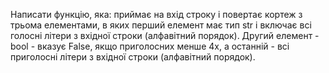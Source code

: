 Написати функцію, яка: приймає на вхід строку і повертає кортеж з трьома елементами, в яких перший елемент має тип str і включає всі голосні літери з вхідної строки  (алфавітний порядок). Другий елемент - bool  - вказує False, якщо приголосних менше 4х, а останній - всі приголосні літери з вхідної строки (алфавітний порядок).
